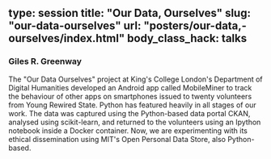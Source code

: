 type: session
title: "Our Data, Ourselves"
slug: "our-data-ourselves"
url: "posters/our-data,-ourselves/index.html"
body_class_hack: talks
---

### Giles R. Greenway

The "Our Data Ourselves" project at King's College London's Department of Digital Humanities developed an Android app called MobileMiner to track the behaviour of other apps on smartphones issued to twenty volunteers from Young Rewired State. Python has featured heavily in all stages of our work. The data was captured using the Python-based data portal CKAN, analysed using scikit-learn, and returned to the volunteers using an Ipython notebook inside a Docker container. Now, we are experimenting with its ethical dissemination using MIT's Open Personal Data Store, also Python-based. 
